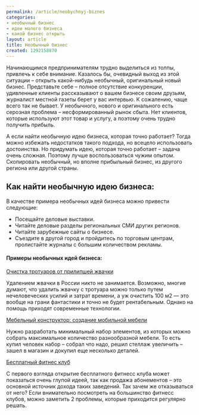 ```yaml
---
permalink: /article/neobychnyj-biznes
categories:
- необычный бизнес
- идеи малого бизнеса
- какой бизнес открыть
layout: article
title: Необычный бизнес
created: 1292158870
---
```

<p>Начинающимся предпринимателям трудно выделиться из толпы, привлечь к себе внимание. Казалось бы, очевидный выход из этой ситуации – открыть какой-нибудь необычный, оригинальный новый бизнес. Представьте себе – полное отсутствие конкуренции, удивленные клиенты рассказывают о вашем бизнесе своим друзьям, журналист местной газеты берет у вас интервью. К сожалению, чаще всего так не бывает. У необычного, нового и оригинального есть серозная проблема – несформированный рынок сбыта. Нет клиентов, которые используют этот товар и услугу, а поэтому очень трудно получить прибыль.</p>

<p>А если найти необычную идею бизнеса, которая точно работает? Тогда можно избежать недостатков такого подхода, но всецело использовать достоинства. Но придумать идею, которая точно работает – задача очень сложная. Поэтому лучше воспользоваться чужим опытом. Скопировать необычный, но вполне прибыльный бизнес, из другого региона или другой страны.</p>

<h2>Как найти необычную идею бизнеса:</h2>

<p>В качестве примера необычных идей бизнеса можно привести следующие:</p>

<ul>
  <li>Посещайте деловые выставки.</li>

  <li>Читайте деловые разделы региональных СМИ других регионов. </li>

  <li>Читайте зарубежные сайты о бизнесе.</li>

  <li>Съездите в другой город и пройдитесь по торговым центрам, пролистайте журналы с большим количеством рекламы. </li>
</ul>

<h4>Примеры необычных идей бизнеса:</h4>

<p><a href="http://www.business101.ru/article/%D0%BE%D1%87%D0%B8%D1%89%D0%B8%D1%81%D1%82%D0%BA%D0%B0-%D1%82%D1%80%D0%BE%D1%82%D1%83%D0%B0%D1%80%D0%BE%D0%B2-%D0%BE%D1%82-%D0%BF%D1%80%D0%B8%D0%BB%D0%B8%D0%BF%D1%88%D0%B5%D0%B9-%D0%B6%D0%B2%D0%B0%D1%87%D0%BA%D0%B8">Очистка тротуаров от прилипшей жвачки</a>

<p>Удалением жвачки в России никто не занимается. Возможно, многие думают, что удалить жвачку с тротуара можно только путем нечеловеческих усилий и затрат времени, а уж очистить 100 м2 — это вообще на грани фантастики и точно не будет рентабельным. Однако на помощь приходят современные технологии.</p>

<p><a href="http://www.business101.ru/article/%D0%BC%D0%B5%D0%B1%D0%B5%D0%BB%D1%8C%D0%BD%D1%8B%D0%B9-%D0%BA%D0%BE%D0%BD%D1%81%D1%82%D1%80%D1%83%D0%BA%D1%82%D0%BE%D1%80">Мебельный конструктор: создание мобильной мебели</a></p>

<p>Нужно разработать минимальный набор элементов, из которых можно собрать максимальное количество разнообразной мебели. То есть купил человек набор – собрал что надо, решил стеллаж увеличить – зашел в магазин и докупил еще несколько деталей.</p>

<p><a href="http://www.business101.ru/article/%D0%B1%D0%B5%D1%81%D0%BF%D0%BB%D0%B0%D1%82%D0%BD%D1%8B%D0%B9-%D1%84%D0%B8%D1%82%D0%BD%D0%B5%D1%81%D1%81-%D0%BA%D0%BB%D1%83%D0%B1">Бесплатный фитнес клуб</a></p>

<p>С первого взгляда открытие бесплатного фитнесс клуба может показаться очень глупой идеей, так как продажа абонементов – это основной источник дохода таких заведений. Так зачем же отказываться от него? Если внимательно посмотреть на большинство фитнесс клубов, можно заметить 2 проблемы, которые приходится регулярно решать.</p>
